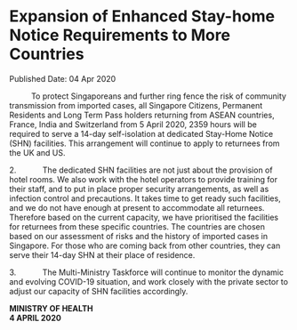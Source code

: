 <html>
    <meta http-equiv="Content-Type" content="text/html; charset=utf-8"/>
    <meta charset="utf-8"/>
    <title>Expansion of Enhanced Stay-home Notice Requirements to More Countries</title>
    <body><h1>Expansion of Enhanced Stay-home Notice Requirements to More Countries</h1>
    <p>Published Date: 04 Apr 2020</p> <p>&nbsp;&nbsp;&nbsp;&nbsp;&nbsp;&nbsp;&nbsp;&nbsp;&nbsp; To protect Singaporeans and further ring fence the risk of community transmission from imported cases, all Singapore Citizens, Permanent Residents and Long Term Pass holders returning from ASEAN countries, France, India and Switzerland from 5 April 2020, 2359 hours will be required to serve a 14-day self-isolation at dedicated Stay-Home Notice (SHN) facilities. This arrangement will continue to apply to returnees from the UK and US.&nbsp; </p><p>2.&nbsp;&nbsp;&nbsp;&nbsp;&nbsp;&nbsp;&nbsp;&nbsp;&nbsp;&nbsp;&nbsp; The dedicated SHN facilities are not just about the provision of hotel rooms. We also work with the hotel operators to provide training for their staff, and to put in place proper security arrangements, as well as infection control and precautions. It takes time to get ready such facilities, and we do not have enough at present to accommodate all returnees. Therefore based on the current capacity, we have prioritised the facilities for returnees from these specific countries. The countries are chosen based on our assessment of risks and the history of imported cases in Singapore. For those who are coming back from other countries, they can serve their 14-day SHN at their place of residence. </p><p>3.&nbsp;&nbsp;&nbsp;&nbsp;&nbsp;&nbsp;&nbsp;&nbsp;&nbsp;&nbsp;&nbsp; The Multi-Ministry Taskforce will continue to monitor the dynamic and evolving COVID-19 situation, and work closely with the private sector to adjust our capacity of SHN facilities accordingly. </p><p><strong>MINISTRY OF HEALTH<br>4 APRIL 2020</strong></p></body>
</html>